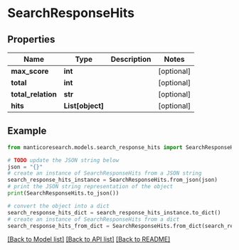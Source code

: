 # SearchResponseHits


## Properties

Name | Type | Description | Notes
------------ | ------------- | ------------- | -------------
**max_score** | **int** |  | [optional] 
**total** | **int** |  | [optional] 
**total_relation** | **str** |  | [optional] 
**hits** | **List[object]** |  | [optional] 

## Example

```python
from manticoresearch.models.search_response_hits import SearchResponseHits

# TODO update the JSON string below
json = "{}"
# create an instance of SearchResponseHits from a JSON string
search_response_hits_instance = SearchResponseHits.from_json(json)
# print the JSON string representation of the object
print(SearchResponseHits.to_json())

# convert the object into a dict
search_response_hits_dict = search_response_hits_instance.to_dict()
# create an instance of SearchResponseHits from a dict
search_response_hits_from_dict = SearchResponseHits.from_dict(search_response_hits_dict)
```
[[Back to Model list]](../README.md#documentation-for-models) [[Back to API list]](../README.md#documentation-for-api-endpoints) [[Back to README]](../README.md)


